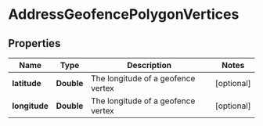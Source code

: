 
# AddressGeofencePolygonVertices

## Properties
Name | Type | Description | Notes
------------ | ------------- | ------------- | -------------
**latitude** | **Double** | The longitude of a geofence vertex |  [optional]
**longitude** | **Double** | The longitude of a geofence vertex |  [optional]



